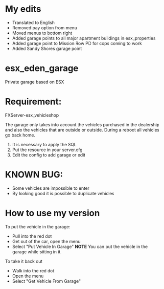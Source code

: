 # My edits

- Translated to English
- Removed pay option from menu
- Moved menus to bottom right
- Added garage points to all major apartment buildings in esx_properties
- Added garage point to Mission Row PD for cops coming to work
- Added Sandy Shores garage point

# esx_eden_garage
Private garage based on ESX

# Requirement:
FXServer-esx_vehicleshop

The garage only takes into account the vehicles purchased in the dealership and also the vehicles that are outside or outside.
During a reboot all vehicles go back home.

1) It is necessary to apply the SQL
2) Put the resource in your server.cfg
3) Edit the config to add garage or edit

# KNOWN BUG:

- Some vehicles are impossible to enter
- By looking good it is possible to duplicate vehicles

# How to use my version
To put the vehicle in the garage:
- Pull into the red dot
- Get out of the car, open the menu
- Select "Put Vehicle In Garage"
**NOTE**
You can put the vehicle in the garage while sitting in it.

To take it back out
- Walk into the red dot
- Open the menu
- Select "Get Vehicle From Garage"
